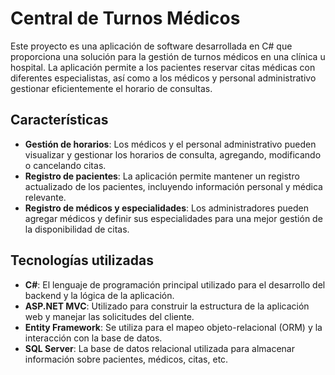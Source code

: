# Central de Turnos Médicos

Este proyecto es una aplicación de software desarrollada en C# que proporciona una solución para la gestión de turnos médicos en una clínica u hospital. La aplicación permite a los pacientes reservar citas médicas con diferentes especialistas, así como a los médicos y personal administrativo gestionar eficientemente el horario de consultas.

## Características

- **Gestión de horarios**: Los médicos y el personal administrativo pueden visualizar y gestionar los horarios de consulta, agregando, modificando o cancelando citas.
- **Registro de pacientes**: La aplicación permite mantener un registro actualizado de los pacientes, incluyendo información personal y médica relevante.
- **Registro de médicos y especialidades**: Los administradores pueden agregar médicos y definir sus especialidades para una mejor gestión de la disponibilidad de citas.

## Tecnologías utilizadas

- **C#**: El lenguaje de programación principal utilizado para el desarrollo del backend y la lógica de la aplicación.
- **ASP.NET MVC**: Utilizado para construir la estructura de la aplicación web y manejar las solicitudes del cliente.
- **Entity Framework**: Se utiliza para el mapeo objeto-relacional (ORM) y la interacción con la base de datos.
- **SQL Server**: La base de datos relacional utilizada para almacenar información sobre pacientes, médicos, citas, etc.
